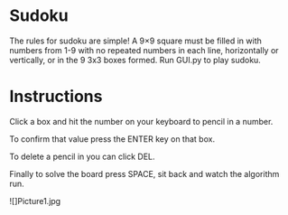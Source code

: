 # Sudoku
The rules for sudoku are simple!
A 9×9 square must be filled in with numbers from 1-9 with no repeated numbers in each line, horizontally or vertically, or in the 9 3x3 boxes formed.
Run GUI.py to play sudoku.

# Instructions
Click a box and hit the number on your keyboard to pencil in a number. 

To confirm that value press the ENTER key on that box. 

To delete a pencil in you can click DEL. 

Finally to solve the board press SPACE, sit back and watch the algorithm run.

![]Picture1.jpg
